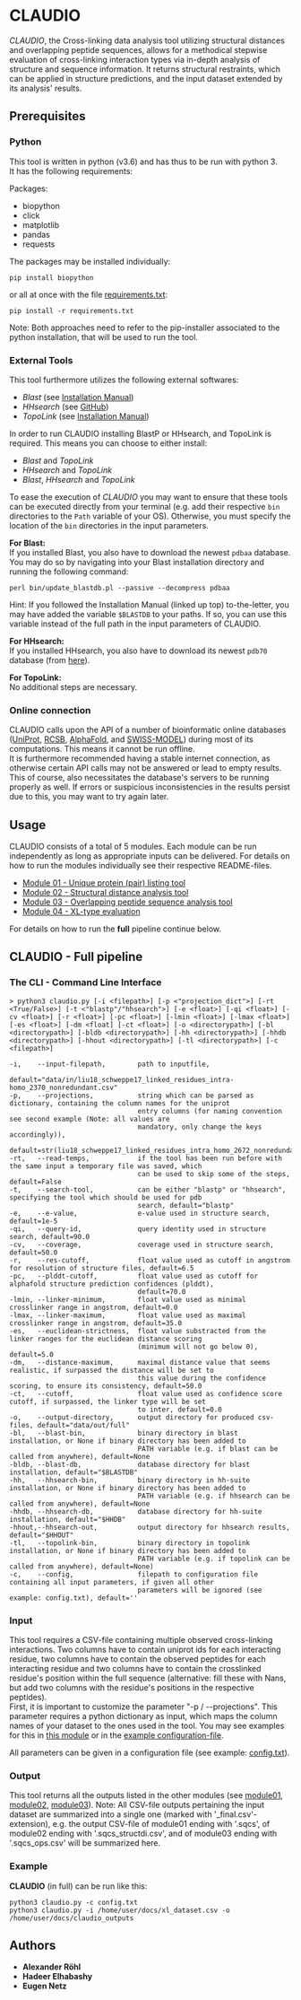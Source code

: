 # CLAUDIO 

*CLAUDIO*, the Cross-linking data analysis tool utilizing structural distances and overlapping peptide sequences, allows
for a methodical stepwise evaluation of cross-linking interaction types via in-depth analysis of structure and sequence 
information. It returns structural restraints, which can be applied in structure predictions, and the input dataset
extended by its analysis' results. 

## Prerequisites
### Python
This tool is written in python (v3.6) and has thus to be run with python 3.\
It has the following requirements:

Packages:
* biopython
* click
* matplotlib
* pandas
* requests

The packages may be installed individually:
```
pip install biopython
```
or all at once with the file [requirements.txt](https://github.com/KohlbacherLab/CLAUDIO/blob/main/requirements.txt):
```
pip install -r requirements.txt
```
Note: Both approaches need to refer to the pip-installer associated to the python installation, that will be used to run
the tool.

### External Tools
This tool furthermore utilizes the following external softwares:
* *Blast* (see [Installation Manual](https://www.ncbi.nlm.nih.gov/books/NBK52640/))
* *HHsearch* (see [GitHub](https://github.com/soedinglab/hh-suite))
* *TopoLink* (see [Installation Manual](http://leandro.iqm.unicamp.br/topolink/download.shtml))

In order to run CLAUDIO installing BlastP or HHsearch, and TopoLink is required. This means you can choose to either 
install:
* *Blast* and *TopoLink*
* *HHsearch* and *TopoLink*
* *Blast*, *HHsearch* and *TopoLink*

To ease the execution of *CLAUDIO* you may want to ensure that these tools can be executed directly from your terminal 
(e.g. add their respective `bin` directories to the `Path` variable of your OS). Otherwise, you must specify the
location of the `bin` directories in the input parameters.

**For Blast:**\
If you installed Blast, you also have to download the newest `pdbaa` database. You may do so by navigating into your 
Blast installation directory and running the following command:
```
perl bin/update_blastdb.pl --passive --decompress pdbaa
```
Hint: If you followed the Installation Manual (linked up top) to-the-letter, you may have added the variable `$BLASTDB`
to your paths. If so, you can use this variable instead of the full path in the input parameters of CLAUDIO.

**For HHsearch:**\
If you installed HHsearch, you also have to download its newest `pdb70` database (from [here](https://wwwuser.gwdg.de/~compbiol/data/hhsuite/databases/hhsuite_dbs/)).

**For TopoLink:**\
No additional steps are necessary.

### Online connection
CLAUDIO calls upon the API of a number of bioinformatic online databases ([UniProt](https://www.uniprot.org/), 
[RCSB](https://www.rcsb.org/), [AlphaFold](https://alphafold.ebi.ac.uk/), and 
[SWISS-MODEL](https://swissmodel.expasy.org/)) during most of its computations. This means it cannot be run offline.\
It is furthermore recommended having a stable internet connection, as otherwise certain API calls may not be answered or
lead to empty results. This of course, also necessitates the database's servers to be running properly as well. If 
errors or suspicious inconsistencies in the results persist due to this, you may want to try again later.

## Usage
CLAUDIO consists of a total of 5 modules. Each module can be run independently as long as appropriate inputs can be 
delivered. For details on how to run the modules individually see their respective README-files.
* [Module 01 - Unique protein (pair) listing tool](https://github.com/KohlbacherLab/CLAUDIO/blob/main/module01/README.md)
* [Module 02 - Structural distance analysis tool](https://github.com/KohlbacherLab/CLAUDIO/blob/main/module02/README.md)
* [Module 03 - Overlapping peptide sequence analysis tool](https://github.com/KohlbacherLab/CLAUDIO/blob/main/module03/README.md)
* [Module 04 - XL-type evaluation](https://github.com/KohlbacherLab/CLAUDIO/blob/main/module04/README.md)

For details on how to run the **full** pipeline continue below.

## CLAUDIO - Full pipeline
### The CLI - Command Line Interface
```
> python3 claudio.py [-i <filepath>] [-p <"projection_dict">] [-rt <True/False>] [-t <"blastp"/"hhsearch">] [-e <float>] [-qi <float>] [-cv <float>] [-r <float>] [-pc <float>] [-lmin <float>] [-lmax <float>] [-es <float>] [-dm <float] [-ct <float>] [-o <directorypath>] [-bl <directorypath>] [-bldb <directorypath>] [-hh <directorypath>] [-hhdb <directorypath>] [-hhout <directorypath>] [-tl <directorypath>] [-c <filepath>] 

-i,    --input-filepath,        path to inputfile,
                                default="data/in/liu18_schweppe17_linked_residues_intra-homo_2370_nonredundant.csv"
-p,    --projections,           string which can be parsed as dictionary, containing the column names for the uniprot 
                                entry columns (for naming convention see second example (Note: all values are 
                                mandatory, only change the keys accordingly)),
                                default=str(liu18_schweppe17_linked_residues_intra_homo_2672_nonredundant)
-rt,   --read-temps,            if the tool has been run before with the same input a temporary file was saved, which
                                can be used to skip some of the steps, default=False
-t,    --search-tool,           can be either "blastp" or "hhsearch", specifying the tool which should be used for pdb 
                                search, default="blastp"
-e,    --e-value,               e-value used in structure search, default=1e-5
-qi,   --query-id,              query identity used in structure search, default=90.0
-cv,   --coverage,              coverage used in structure search, default=50.0
-r,    --res-cutoff,            float value used as cutoff in angstrom for resolution of structure files, default=6.5
-pc,   --plddt-cutoff,          float value used as cutoff for alphafold structure prediction confidences (plddt), 
                                default=70.0  
-lmin, --linker-minimum,        float value used as minimal crosslinker range in angstrom, default=0.0
-lmax, --linker-maximum,        float value used as maximal crosslinker range in angstrom, default=35.0
-es,   --euclidean-strictness,  float value substracted from the linker ranges for the euclidean distance scoring
                                (minimum will not go below 0), default=5.0
-dm,   --distance-maximum,      maximal distance value that seems realistic, if surpassed the distance will be set to 
                                this value during the confidence scoring, to ensure its consistency, default=50.0
-ct,   --cutoff,                float value used as confidence score cutoff, if surpassed, the linker type will be set 
                                to inter, default=0.0  
-o,    --output-directory,      output directory for produced csv-files, default="data/out/full"
-bl,   --blast-bin,             binary directory in blast installation, or None if binary directory has been added to 
                                PATH variable (e.g. if blast can be called from anywhere), default=None
-bldb, --blast-db,              database directory for blast installation, default="$BLASTDB"
-hh,   --hhsearch-bin,          binary directory in hh-suite installation, or None if binary directory has been added to
                                PATH variable (e.g. if hhsearch can be called from anywhere), default=None
-hhdb, --hhsearch-db,           database directory for hh-suite installation, default="$HHDB"
-hhout,--hhsearch-out,          output directory for hhsearch results, default="$HHOUT"
-tl,   --topolink-bin,          binary directory in topolink installation, or None if binary directory has been added to
                                PATH variable (e.g. if topolink can be called from anywhere), default=None)
-c,    --config,                filepath to configuration file containing all input parameters, if given all other 
                                parameters will be ignored (see example: config.txt), default=''
```
### Input
This tool requires a CSV-file containing multiple observed cross-linking interactions. Two columns have to contain 
uniprot ids for each interacting residue, two columns have to contain the observed peptides for each interacting residue
and two columns have to contain the crosslinked residue's position within the full sequence (alternative: fill these with
Nans, but add two columns with the residue's positions in the respective peptides).\
First, it is important to customize the parameter "-p / --projections". This parameter requires a python dictionary as 
input, which maps the column names of your dataset to the ones used in the tool. You may see examples for this in 
[this module](https://github.com/KohlbacherLab/CLAUDIO/blob/main/module01/src/dict/default_projections.py) or in the 
[example configuration-file](https://github.com/KohlbacherLab/CLAUDIO/blob/main/config.txt).

All parameters can be given in a configuration file (see example: [config.txt](https://github.com/KohlbacherLab/CLAUDIO/blob/main/config.txt)).

### Output
This tool returns all the outputs listed in the other modules (see 
[module01](https://github.com/KohlbacherLab/CLAUDIO/tree/main/module01),
[module02](https://github.com/KohlbacherLab/CLAUDIO/tree/main/module02),
[module03](https://github.com/KohlbacherLab/CLAUDIO/tree/main/module03)).
Note: All CSV-file outputs pertaining the input dataset are summarized into a single one (marked with 
'_final.csv'-extension), e.g. the output CSV-file of module01 ending with '.sqcs', of module02 ending with 
'.sqcs_structdi.csv', and of module03 ending with '.sqcs_ops.csv' will be summarized here. 

### Example
**CLAUDIO** (in full) can be run like this:
```
python3 claudio.py -c config.txt
python3 claudio.py -i /home/user/docs/xl_dataset.csv -o /home/user/docs/claudio_outputs
```

## Authors
* **Alexander Röhl**
* **Hadeer Elhabashy**
* **Eugen Netz**
